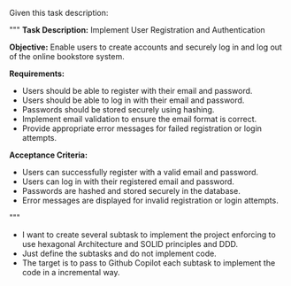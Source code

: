 Given this task description:

"""
**Task Description:**
Implement User Registration and Authentication

**Objective:**
Enable users to create accounts and securely log in and log out of the online bookstore system.

**Requirements:**
- Users should be able to register with their email and password.
- Users should be able to log in with their email and password.
- Passwords should be stored securely using hashing.
- Implement email validation to ensure the email format is correct.
- Provide appropriate error messages for failed registration or login attempts.

**Acceptance Criteria:**
- Users can successfully register with a valid email and password.
- Users can log in with their registered email and password.
- Passwords are hashed and stored securely in the database.
- Error messages are displayed for invalid registration or login attempts.

"""
- I want to create several subtask to implement the project enforcing to use hexagonal Architecture and SOLID principles and DDD.<br>
- Just define the subtasks and do not implement code.
- The target is to pass to Github Copilot each subtask to implement the code in a incremental way.